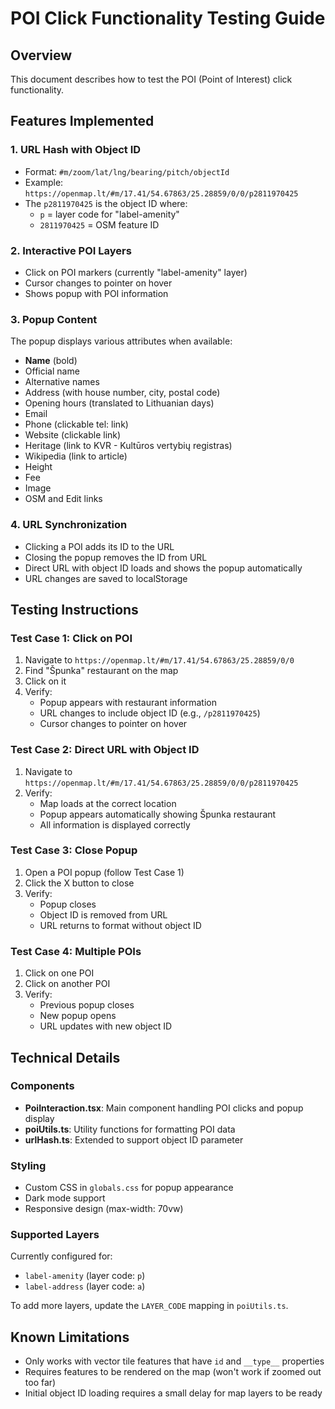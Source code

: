 # POI Click Functionality Testing Guide

## Overview
This document describes how to test the POI (Point of Interest) click functionality.

## Features Implemented

### 1. URL Hash with Object ID
- Format: `#m/zoom/lat/lng/bearing/pitch/objectId`
- Example: `https://openmap.lt/#m/17.41/54.67863/25.28859/0/0/p2811970425`
- The `p2811970425` is the object ID where:
  - `p` = layer code for "label-amenity"
  - `2811970425` = OSM feature ID

### 2. Interactive POI Layers
- Click on POI markers (currently "label-amenity" layer)
- Cursor changes to pointer on hover
- Shows popup with POI information

### 3. Popup Content
The popup displays various attributes when available:
- **Name** (bold)
- Official name
- Alternative names
- Address (with house number, city, postal code)
- Opening hours (translated to Lithuanian days)
- Email
- Phone (clickable tel: link)
- Website (clickable link)
- Heritage (link to KVR - Kultūros vertybių registras)
- Wikipedia (link to article)
- Height
- Fee
- Image
- OSM and Edit links

### 4. URL Synchronization
- Clicking a POI adds its ID to the URL
- Closing the popup removes the ID from URL
- Direct URL with object ID loads and shows the popup automatically
- URL changes are saved to localStorage

## Testing Instructions

### Test Case 1: Click on POI
1. Navigate to `https://openmap.lt/#m/17.41/54.67863/25.28859/0/0`
2. Find "Špunka" restaurant on the map
3. Click on it
4. Verify:
   - Popup appears with restaurant information
   - URL changes to include object ID (e.g., `/p2811970425`)
   - Cursor changes to pointer on hover

### Test Case 2: Direct URL with Object ID
1. Navigate to `https://openmap.lt/#m/17.41/54.67863/25.28859/0/0/p2811970425`
2. Verify:
   - Map loads at the correct location
   - Popup appears automatically showing Špunka restaurant
   - All information is displayed correctly

### Test Case 3: Close Popup
1. Open a POI popup (follow Test Case 1)
2. Click the X button to close
3. Verify:
   - Popup closes
   - Object ID is removed from URL
   - URL returns to format without object ID

### Test Case 4: Multiple POIs
1. Click on one POI
2. Click on another POI
3. Verify:
   - Previous popup closes
   - New popup opens
   - URL updates with new object ID

## Technical Details

### Components
- **PoiInteraction.tsx**: Main component handling POI clicks and popup display
- **poiUtils.ts**: Utility functions for formatting POI data
- **urlHash.ts**: Extended to support object ID parameter

### Styling
- Custom CSS in `globals.css` for popup appearance
- Dark mode support
- Responsive design (max-width: 70vw)

### Supported Layers
Currently configured for:
- `label-amenity` (layer code: `p`)
- `label-address` (layer code: `a`)

To add more layers, update the `LAYER_CODE` mapping in `poiUtils.ts`.

## Known Limitations
- Only works with vector tile features that have `id` and `__type__` properties
- Requires features to be rendered on the map (won't work if zoomed out too far)
- Initial object ID loading requires a small delay for map layers to be ready
